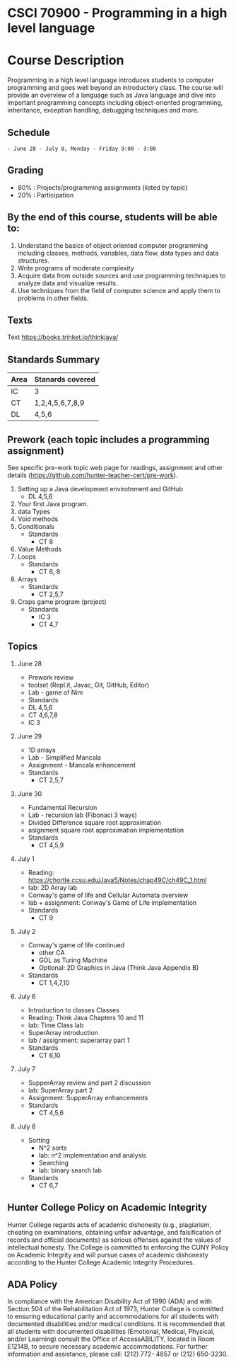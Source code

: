 # CSCI 70900 - Programming in a high level language

# Course Description

Programming in a high level language introduces students to computer
programming and goes well beyond an introductory class. The course
will provide an overview of a language such as Java language and dive
into important programming concepts including object-oriented
programming, inheritance, exception handling, debugging techniques and
more.

	
## Schedule
	- June 28 - July 8, Monday - Friday 9:00 - 3:00 

## Grading

 - 80% : Projects/programming assignments (listed by topic)
 - 20% : Participation


## By the end of this course, students will be able to:

1. Understand the basics of object oriented computer programming
   including classes, methods, variables, data flow, data types and
   data structures.
2. Write programs of moderate complexity
3. Acquire data from outside sources and use programming techniques to
   analyze data and visualize results.
5. Use techniques from the field of computer science and apply them to
   problems in other fields.

## Texts

Text https://books.trinket.io/thinkjava/

## Standards Summary

 | Area | Stanards covered |
 |------|------------------|
 | IC   | 3                |
 | CT   | 1,2,4,5,6,7,8,9  |
 | DL   | 4,5,6            |



## Prework (each topic includes a programming assignment)

See specific pre-work topic web page for readings, assignment and
other details (https://github.com/hunter-teacher-cert/pre-work).

 1. Setting up a Java development envirotnment and GitHub
    - DL 4,5,6
 1. Your first Java program.
 1. data Types
 1. Void methods
 1. Conditionals
    - Standards
      - CT 8
 1. Value Methods
 1. Loops
    - Standards
      - CT 6, 8
 1. Arrays
	- Standards
      - CT 2,5,7
1. Craps game program (project)
    - Standards
	  - IC 3
	  - CT 4,7

## Topics

1. June 28 
   - Prework review
   - toolset (Repl.it, Javac, Git, GitHub, Editor)
   - Lab  - game of Nim 
   - Standards
	- DL 4,5,6
	- CT 4,6,7,8
	- IC 3

1. June 29
   - 1D arrays
   - Lab - Simplified Mancala
   - Assignment - Mancala enhancement
   - Standards
	 - CT 2,5,7
	  
1. June 30 
   - Fundamental Recursion 
   - Lab - recursion lab (Fibonaci  3 ways)
   - Divided Difference square root approximation
   - asignment square root approximation implementation
   - Standards
	 - CT 4,5,9
1. July 1
   - Reading: https://chortle.ccsu.edu/Java5/Notes/chap49C/ch49C_1.html
   - lab: 2D Array lab
   - Conway's game of life and Cellular Automata overview
   - lab + assignment: Conway's Game of Life implementation
   - Standards
     - CT 9
1. July 2
   - Conway's game of life continued 
	 - other CA
	 - GOL as Turing Machine
     - Optional: 2D Graphics in Java (Think Java Appendix B)
   - Standards
	 - CT 1,4,7,10

1. July 6
   - Introduction to classes Classes
   - Reading: Think Java Chapters 10 and 11
   - lab: Time Class lab
   - SuperArray introduction
   - lab / assignment: superarray part 1
   - Standards
     - CT 6,10
1. July 7
   - SupperArray review and part 2 discussion
   - lab: SuperArray part 2
   - Assignment: SupperArray enhancements
   - Standards 
     - CT 4,5,6
 1. July 8
	- Sorting
	  - N^2 sorts
	  - lab: n^2 implementation and analysis
	  - Searching
	  - lab: binary search lab
	- Standards
      - CT 6,7
   
## Hunter College Policy on Academic Integrity

Hunter College regards acts of academic dishonesty (e.g., plagiarism, cheating on examinations,
obtaining unfair advantage, and falsification of records and official documents) as serious offenses
against the values of intellectual honesty. The College is committed to enforcing the CUNY Policy
on Academic Integrity and will pursue cases of academic dishonesty according to the Hunter College
Academic Integrity Procedures.

## ADA Policy

In compliance with the American Disability Act of 1990 (ADA) and with Section 504 of the
Rehabilitation Act of 1973, Hunter College is committed to ensuring educational parity and
accommodations for all students with documented disabilities and/or medical conditions. It is
recommended that all students with documented disabilities (Emotional, Medical, Physical, and/or
Learning) consult the Office of AccessABILITY, located in Room E1214B, to secure necessary
academic accommodations. For further information and assistance, please call: (212) 772- 4857 or
(212) 650-3230.
